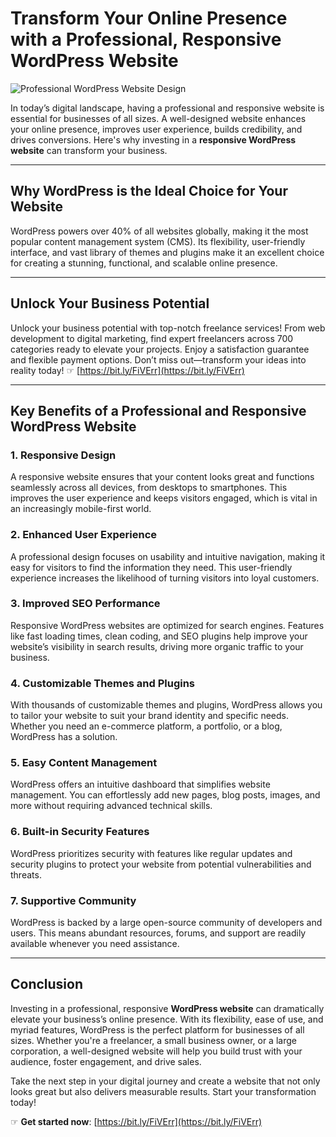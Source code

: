 # Transform Your Online Presence with a Professional, Responsive WordPress Website

![Professional WordPress Website Design](https://blogger.googleusercontent.com/img/b/R29vZ2xl/AVvXsEjCppYW-abqqXrRaqIRiSc1f9409XqUm_6o3oMalxWwrOhqCcibmelobVYkR-mTAummMJVxm5m3Qv42aBG2VhpEY3mZpojuGxG4IekaPw5HLBgKROYyZKE_bbFv0RJXZ3SZ5OeALeCIXW2h8MwxgLaocNKM_RwX-PyTvb2NjmdZvXp7yB1vsovSg5ZFPhqq/w640-h336/create%20responsive%20and%20professional%20wordpress%20website%20design.png)

In today’s digital landscape, having a professional and responsive website is essential for businesses of all sizes. A well-designed website enhances your online presence, improves user experience, builds credibility, and drives conversions. Here's why investing in a **responsive WordPress website** can transform your business.

---

## Why WordPress is the Ideal Choice for Your Website

WordPress powers over 40% of all websites globally, making it the most popular content management system (CMS). Its flexibility, user-friendly interface, and vast library of themes and plugins make it an excellent choice for creating a stunning, functional, and scalable online presence.

---

## Unlock Your Business Potential

Unlock your business potential with top-notch freelance services! From web development to digital marketing, find expert freelancers across 700 categories ready to elevate your projects. Enjoy a satisfaction guarantee and flexible payment options. Don’t miss out—transform your ideas into reality today! ☞ [https://bit.ly/FiVErr](https://bit.ly/FiVErr)

---

## Key Benefits of a Professional and Responsive WordPress Website

### 1. **Responsive Design**
A responsive website ensures that your content looks great and functions seamlessly across all devices, from desktops to smartphones. This improves the user experience and keeps visitors engaged, which is vital in an increasingly mobile-first world.

### 2. **Enhanced User Experience**
A professional design focuses on usability and intuitive navigation, making it easy for visitors to find the information they need. This user-friendly experience increases the likelihood of turning visitors into loyal customers.

### 3. **Improved SEO Performance**
Responsive WordPress websites are optimized for search engines. Features like fast loading times, clean coding, and SEO plugins help improve your website’s visibility in search results, driving more organic traffic to your business.

### 4. **Customizable Themes and Plugins**
With thousands of customizable themes and plugins, WordPress allows you to tailor your website to suit your brand identity and specific needs. Whether you need an e-commerce platform, a portfolio, or a blog, WordPress has a solution.

### 5. **Easy Content Management**
WordPress offers an intuitive dashboard that simplifies website management. You can effortlessly add new pages, blog posts, images, and more without requiring advanced technical skills.

### 6. **Built-in Security Features**
WordPress prioritizes security with features like regular updates and security plugins to protect your website from potential vulnerabilities and threats.

### 7. **Supportive Community**
WordPress is backed by a large open-source community of developers and users. This means abundant resources, forums, and support are readily available whenever you need assistance.

---

## Conclusion

Investing in a professional, responsive **WordPress website** can dramatically elevate your business’s online presence. With its flexibility, ease of use, and myriad features, WordPress is the perfect platform for businesses of all sizes. Whether you're a freelancer, a small business owner, or a large corporation, a well-designed website will help you build trust with your audience, foster engagement, and drive sales.

Take the next step in your digital journey and create a website that not only looks great but also delivers measurable results. Start your transformation today!

☞ **Get started now**: [https://bit.ly/FiVErr](https://bit.ly/FiVErr)
